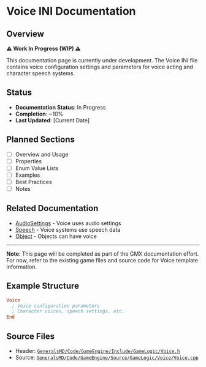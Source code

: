 # Voice INI Documentation

## Overview

**⚠️ Work In Progress (WIP) ⚠️**

This documentation page is currently under development. The Voice INI file contains voice configuration settings and parameters for voice acting and character speech systems.

## Status

- **Documentation Status**: In Progress
- **Completion**: ~10%
- **Last Updated**: [Current Date]

## Planned Sections

- [ ] Overview and Usage
- [ ] Properties
- [ ] Enum Value Lists
- [ ] Examples
- [ ] Best Practices
- [ ] Notes

## Related Documentation

- [AudioSettings](AudioSettings.md) - Voice uses audio settings
- [Speech](Speech.md) - Voice systems use speech data
- [Object](Object.md) - Objects can have voice

---

**Note**: This page will be completed as part of the GMX documentation effort. For now, refer to the existing game files and source code for Voice template information.

## Example Structure

```ini
Voice
  ; Voice configuration parameters
  ; Character voices, speech settings, etc.
End
```

## Source Files

- Header: [`GeneralsMD/Code/GameEngine/Include/GameLogic/Voice.h`](../GeneralsMD/Code/GameEngine/Include/GameLogic/Voice.h)
- Source: [`GeneralsMD/Code/GameEngine/Source/GameLogic/Voice/Voice.cpp`](../GeneralsMD/Code/GameEngine/Source/GameLogic/Voice/Voice.cpp)
